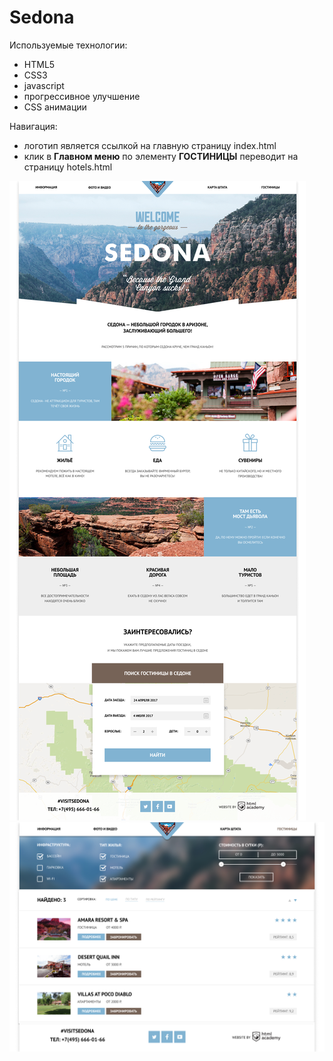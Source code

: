 # Sedona

Используемые технологии:
- HTML5
- CSS3
- javascript
- прогрессивное улучшение
- CSS анимации

Навигация:
- логотип является ссылкой на главную страницу index.html
- клик в **Главном меню** по элементу **ГОСТИНИЦЫ** переводит на страницу hotels.html

![index](./img/readme-images/index.png)
![hotels](./img/readme-images/hotels.png)
